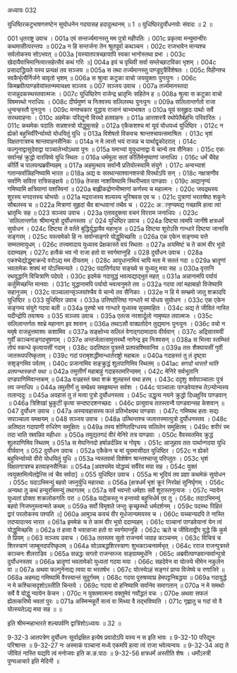 अध्यायः 032

युधिष्ठिरकटुभाषणरुष्टेन सुयोधनेन गदयासह हदादुत्थानम् ॥ 1 ॥ युधिष्ठिरदुर्योधनयोः संवादः ॥ 2 ॥

001	धृतराष्ट्र उवाच ।
001a	एवं सन्तर्ज्यमानस्तु मम पुत्रो महीपतिः ।
001c	प्रकृत्या मन्युमान्वीरः कथमासीत्परन्तपः ॥
002a	न हि सन्तर्जना तेन श्रुतपूर्वा कथञ्चन ।
002c	राजभावेन मान्यश्च सर्वलोकस्य सोऽभवत् ॥
003a	[यस्यातपत्रच्छायापि स्वका भानोस्तथा प्रभा ।
003c	खेदायैवाभिमानित्वात्सहेत्सैवं कथं गरिः ॥]
004a	इयं च पृथिवी सर्वा सम्लेच्छाटविका भृशम् ।
004c	प्रसादाद्ध्रियते यस्य प्रत्यक्षं तव सञ्जय ॥
005a	स तथा तर्ज्यमानस्तु पाण्डुपुत्रैर्विशेषतः ।
005c	विहीनश्च स्वकैर्भृत्यैर्निर्जने चावृतो भृशम् ॥
006a	स श्रुत्वा कटुका वाचो जययुक्ताः पुनःपुनः ।
006c	किमब्रवीत्पाण्डवेयांस्तन्ममाचक्ष्व सञ्जय ॥
007	सञ्जय उवाच ।
007a	तर्ज्यमानस्तदा राजन्नुदकस्थस्तवात्मजः ।
007c	युधिष्ठिरेण राजेन्द्र भ्रातृभिः सहितेन ह ॥
008a	श्रुत्वा स कटुका वाचो विषमस्थो नराधिपः ।
008c	दीर्घमुष्णं च निःश्वस्य सलिलस्थः पुनःपुनः ॥
009a	सलिलान्तर्गतो राजा धुन्वन्हस्तौ पुनःपुनः ।
009c	मनश्चकार युद्धाय राजानं चाभ्यभाषत ॥
010a	यूयं ससुहृदः पार्थाः सर्वे सरथवाहनाः ।
010c	अहमेकः परिद्यूनो विरथो हतवाहनः ॥
011a	आत्तशस्त्रै रथोपेतैर्बहुभिः परिवारितः ।
011c	कथमेकः पदातिः सन्नशस्त्रो योद्धुमुत्सहे ॥
012a	एकैकशश्च मां यूयं योधयध्वं युधिष्ठिर ।
012c	न ह्येको बहुभिर्वीरैर्न्याय्यो योधयितुं युधि ॥
013a	विशेषतो विकवचः श्रान्तश्चापत्समाश्रितः ।
013c	भृशं विक्षतगात्रश्च श्रान्तवाहनसैनिकः ॥
014a	न मे त्वत्तो भयं राजन्न च पार्थाद्वृकोदरात् ।
014c	फल्गुनाद्वासुदेवाद्वा पाञ्चालेभ्योऽथवा पुनः ॥
015a	यमाभ्यां युयुधानाद्वा ये चान्ये तव सैनिकाः ।
015c	एकः सर्वानहं क्रुद्धो वारयिष्ये युधि स्थितः ॥
016a	धर्ममूला सतां कीर्तिर्मनुष्याणां जनाधिप ।
016c	धर्मं चैवेह कीर्तिं च पालयन्प्रब्रवीम्यहम् ॥
017a	अहमुत्थाय सर्वान्वै प्रतियोत्स्यामि संयुगे ।
017c	अन्वभ्याशं गतान्सर्वान्निहनिष्यामि भारत ॥
018a	अद्य वः सरथान्साश्वानशस्त्रो विरथोऽपि सन् ।
018c	नक्षत्राणीव सर्वाणि सविता रात्रिसङ्क्षये ॥
019a	तेजसा नाशयिष्यामि स्थिरीभवत पाण्डवाः ।
019c	अद्यानृण्यं गमिष्यामि क्षत्रियाणां यशस्विनां ॥
020a	बाह्लीकद्रोणभीष्माणां कर्णस्य च महात्मनः ।
020c	जयद्रथस्य शूरस्य भगदत्तस्य चोभयोः ॥
021a	मद्रराजस्य शल्यस्य भूरिश्रवस एव च ।
021c	पुत्राणां भरतश्रेष्ठ शकुनेः सौबलस्य च ॥
022a	मित्राणां सुहृदां चैव बान्धवानां तथैव च ।
022c	अानृण्यमद्य गच्छामि हत्वा त्वां भ्रातृभिः सह ॥
023	सञ्जय उवाच ।
023a	एतावदुक्त्वा वचनं विरराम जनाधिपः ।
023c	`सलिलान्तर्गतः श्रीमान्पुत्रो दुर्योधनस्तव ॥'
024	युधिष्ठिर उवाच ।
024a	दिष्ट्या त्वमपि जानीषे क्षत्रधर्मं सुयोधन ।
024c	दिष्ट्या ते वर्तते बुद्धिर्युद्धायैव महाभुज ॥
025a	दिष्ट्या शूरोऽसि गान्धारे दिष्ट्या जानासि सङ्गरम् ।
025c	यस्त्वमेको हि नः सर्वान्सङ्गरे योद्धुमिच्छसि ॥
026a	एक एकेन सङ्गम्य यत्ते सम्मतमायुधम् ।
026c	तत्त्वमादाय युध्यस्व प्रेक्षकास्ते वयं स्थिताः ॥
027a	अयमिष्टं च ते कामं वीर भूयो ददाम्यहम् ।
027c	हत्वैकं भव नो राजा हतो वा स्वर्गमाप्नुहि ॥
028	दुर्योधन उवाच ।
028a	एकश्चेद्योद्धुमाक्रन्दे वरोऽद्य मम दीयताम् ।
028c	आयुधानामियं चापि मता मे सततं गदा ॥
029a	भ्रातॄणां भवतामेकः शक्यं मां योऽभिमन्यते ।
029c	पदातिर्गदया सङ्ख्ये स युध्यतु मया सह ॥
030a	वृत्तानि रथयुद्धानि विचित्राणि पदेपदे ।
030c	इदमेकं गदायुद्धं भवत्वद्याद्भुतं महत् ॥
031a	अन्नानामपि पर्यायं कर्तुमिच्छन्ति मानवाः ।
031c	युद्धानामपि पर्यायो भवत्वनुमते तव ॥
032a	गदया त्वां महाबाहो विजेष्यामि सहानुजम् ।
032c	पाञ्चालान्सृञ्जयांश्चैव ये चान्ये तव सैनिकाः ।
032e	न हि मे सम्भ्रमो जातु शक्रादपि युधिष्ठिर ॥
033	युधिष्ठिर उवाच ।
033a	उत्तिष्ठोत्तिष्ठ गान्धारे मां योधय सुयोधन ।
033c	एक एकेन सङ्गम्य संयुगे गदया बली ॥
034a	पुरुषो भव गान्धारे युध्यस्व सुसमाहितः ।
034c	अद्य ते जीवितं नास्ति यदीन्द्रोपि तवाश्रयः ॥
035	सञ्जय उवाच ।
035a	एतत्स नरशार्दूलो नामृष्यत तवात्मजः ।
035c	सलिलान्तर्गतः श्वभ्रे महानाग इव श्वसन् ॥
036a	तथाऽसौ वाक्प्रतोदेन तुद्यमानः पुनःपुनः ।
036c	वचो न ममृषे राजन्नुत्तमाश्वः कशामिव ॥
037a	सङ्क्षोभ्य सलिलं वेगाद्गदामादाय वीर्यवान् ।
037c	अद्रिसारमयीं गुर्वीं काञ्चनाङ्गदभूषणाम् ।
037e	अन्तर्जलात्समुत्तस्थौ नागेन्द्र इव निःश्वसन् ॥
038a	स भित्त्वा स्तम्भितं तोयं स्कन्धे कृत्वायसीं गदाम् ।
038c	उदतिष्ठत पुत्रस्ते प्रतपन्रश्मिवानिव ॥
039a	ततः शैक्यायसीं गुर्वी जातरूपपरिष्कृताम् ।
039c	गदां परामृशद्धीमान्धार्तराष्ट्रो महाबलः ॥
040a	गदाहस्तं तु तं दृष्ट्वा सशृङ्गमिव पर्वतम् ।
040c	प्रजानामिव सङ्क्रुद्धं शूलपाणिमिव स्थितम् ॥
041ac	*सगदो भारतो भाति प्रतपन्भास्करो यथा* ॥
042a	तमुत्तीर्णं महाबाहुं गदाहस्तमरिन्दमम् ।
042c	मेनिरे सर्वभूतानि दण्डपाणिमिवान्तकम् ॥
043a	वज्रहस्तं यथा शक्रं शूलहस्तं यथा हरम् ।
043c	ददृशुः शर्वपाञ्चालाः पुत्रं तव जनाधिप ॥
044a	तमुत्तीर्णं तु सम्प्रेक्ष्य समहृष्यन्त सर्वशः ।
044c	पाञ्चालाः पाण्डवेयाश्च तेऽन्योन्यस्य तलान्ददुः ॥
045a	अवहासं तु तं मत्वा पुत्रो दुर्योधनस्तव ।
045c	उद्धृत्य नयने क्रुद्धो दिधक्षुरिव पाण्डवान् ॥
046a	त्रिशिखां भ्रुकुटीं कृत्वा सन्दष्टदशनच्छदः ।
046c	प्रत्युवाच ततस्तान्वै पाण्डवान्सह केशवान् ॥
047	दुर्योधन उवाच ।
047a	अस्यावहासस्य फलं प्रतिभोक्ष्यथ पाण्डवाः ।
047c	गमिष्यथ हताः सद्यः सपाञ्चाला यमक्षयम् ॥
048 	सञ्जय उवाच ।
048a	उत्थिन्तश्च जलात्तस्मात्पुत्रो दुर्योधनस्तव ।
048c	अतिष्ठत गदापाणी रुधिरेण समुक्षितः ॥
049a	तस्य शोणितदिग्धस्य सलिलेन समुक्षितम् ।
049c	शरीरं स्म तदा भाति स्रवन्निव महीधरः ॥
050a	तमुद्यतगदं वीरं मेनिरे तत्र पाण्डवाः ।
050c	वैवस्वतमिव क्रुद्धं शूलपाणिमिव स्थितम् ॥
051a	स मेघनिनदो हर्षान्नर्दन्निव च गोवृषः ।
051c	आजुहाव ततः पार्थान्गदया युधि वीर्यवान् ॥
052	दुर्योधन उवाच ।
052a	एकैकेन च मां यूयमासीदत युधिष्ठिर ।
052c	न ह्येको बहुभिर्न्याय्यो वीरो योधयितुं युधि ॥
053a	न्यस्तवर्मा विशेषेण श्रान्तश्चाप्सु परिप्लुतः ।
053c	भृशं विक्षतगात्रश्च हतवाहनसैनिकः ॥
054a	[अवश्यमेव योद्धव्यं सर्वैरेव मया सह ।
054c	युक्तं त्वयुक्तमित्येतद्वेत्सि त्वं चैव सर्वदा] ॥
055	युधिष्ठिर उवाच ।
055a	मा भूदियं तव प्रज्ञा कथमेकं सुयोधन ।
055c	यदाऽभिमन्युं बहवो जघ्नुर्युधि महारथाः ॥
056a	[क्षत्रधर्मं भृशं क्रूरं निरपेक्षं सुनिर्घृणम् ।
056c	अन्यथा तु कथं हन्युरभिमन्युं तथागतम् ॥
057a	सर्वे भवन्तो धर्मज्ञाः सर्वे शूरास्तनुत्यजः ।
057c	न्यायेन युध्यतां प्रोक्ता शक्रलोकगतिः परा ॥
058a	यद्येकस्तु न हन्तव्यो बहुभिर्धर्म एव तु ।
058c	तदाऽभिमन्युं बहवो निजघ्नुस्त्वन्मते कथम् ॥
059a	सर्वो विमृशते जन्तुः कृच्छ्रस्थो धर्मदर्शनम् ।
059c	पदस्थः पिहितं द्वारं परलोकस्य पश्यति ॥]
060a	आमुञ्च कवचं वीर मूर्धजान्यमयस्व च ।
060c	यच्चान्यदपि ते नास्ति तदप्यादत्स्व भारत ॥
061a	इममेकं च ते कामं वीर भूयो ददाम्यहम् ।
061c	पञ्चानां पाण्डवेयानां येन त्वं योद्धुमिच्छसि ॥
062a	तं हत्वा वै भवान्राजा हतो वा स्वर्गमाप्नुहि ।
062c	ऋते च जीविताद्वीर युद्धे किं कुर्म ते प्रियम् ॥
063	सञ्जय उवाच ।
063a	ततस्तव सुतो राजन्वर्म जग्राह काञ्चनम् ।
063c	विचित्रं च शिरस्त्राणं जाम्बूनदपरिष्कृतम् ॥
064a	सोऽवबद्धशिरस्त्राणः शुभकाञ्चनवर्मभृत् ।
064c	रराज राजन्पुत्रस्ते काञ्चनः शैलराडिव ॥
065a	सन्नद्धः सगतो राजन्सज्जः सङ्ग्राममूर्धनि ।
065c	अब्रवीत्पाण्डवान्सर्वान्पुत्रो दुर्योधनस्तव ॥
066a	भ्रातॄणां भवतामेको युध्यतां गदया मया ।
066c	सहदेवेन वा योत्स्ये भीमेन नकुलेन वा ॥
067a	अथवा फल्गुनेनाद्य त्वया वा भरतर्षभ ।
067c	योत्स्येऽहं सङ्गरं प्राप्य विजेष्ये च रणाजिरे ॥
068a	अहमद्य गमिष्यामि वैरस्यान्तं सुदुर्गमम् ।
068c	गदया पुरुषव्याघ्र हेमपट्टनिबद्धया ॥
069a	गदायुद्धे न मे कश्चित्सदृशोऽस्तीति चिन्तये ।
069c	गदया वो हनिष्यामि सर्वानेव समागतान् ॥
070a	न मे समर्थाः सर्वे वै योद्धुं न्यायेन केचन ।
070c	न युक्तमात्मना वक्तुमेवं गर्वोद्धतं वचः ।
070e	अथवा सफलं ह्येतत्करिष्ये भवतां पुरः ॥
071a	अस्मिन्महूर्ते सत्यं वा मिथ्या वै तद्भविष्यति ।
071c	गृह्णातु च गदां यो वै योत्स्यतेऽद्य मया सह ॥ ॥

इति श्रीमन्महाभारते शल्यपर्वणि द्वात्रिंशोऽध्यायः ॥ 32 ॥

9-32-3 आतपत्रेण दुर्योधनः सूर्याद्रक्षित इत्येष प्रवादोऽपि यस्य न स इति भावः ॥ 9-32-10 परिद्यूनः परिश्रान्तः ॥ 9-32-27 नः अस्माकं पञ्चानां मध्ये एकमपि हत्वा त्वं राजा भवेत्यन्वयः ॥ 9-32-34 अद्य ते जीवितं नास्ति यद्यपि त्वं मनोजवः इति क.ङ.पाठः ॥ 9-32-56 क्षत्रधर्मं अस्तीति शेषः । धर्मोऽस्त्री पुण्यआचारे इति मेदिनी ॥
